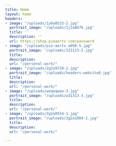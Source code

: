```yaml
---
title: Home
layout: home
headers:
- image: "/uploads/1y6a0533-2.jpg"
  portrait_image: "/uploads/1j2a8670.jpg"
  title: ''
  description: ''
  url: https://shop.pieaerts.com/password
- image: "/uploads/pie-aerts-a098-5.jpg"
  portrait_image: "/uploads/123123-2.jpg"
  title: 
  description: 
  url: "/personal-work/"
- image: "/uploads/2g2a9720-2.jpg"
  portrait_image: "/uploads/headers-website8.jpg"
  title: 
  description: 
  url: "/personal-work/"
- image: "/uploads/weqeqwew-3.jpg"
  portrait_image: "/uploads/w31313-3.jpg"
  title: 
  description: 
  url: "/personal-work/"
- image: "/uploads/2g2a0554-1.jpg"
  portrait_image: "/uploads/2g2a1004-2.jpg"
  title: 
  description: 
  url: "/personal-work/"

---
```

